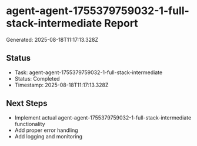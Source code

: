 # agent-agent-1755379759032-1-full-stack-intermediate Report

Generated: 2025-08-18T11:17:13.328Z

## Status
- Task: agent-agent-1755379759032-1-full-stack-intermediate
- Status: Completed
- Timestamp: 2025-08-18T11:17:13.328Z

## Next Steps
- Implement actual agent-agent-1755379759032-1-full-stack-intermediate functionality
- Add proper error handling
- Add logging and monitoring

